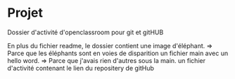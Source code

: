 # Projet

Dossier d'activité d'openclassroom pour git et gitHUB

En plus du fichier readme, le dossier contient 
une image d'éléphant. => Parce que les éléphants sont en voies de disparition
un fichier main avec un hello word. => Parce que j'avais rien d'autres sous la main.
un fichier d'activité contenant le lien du repositery de gitHub
